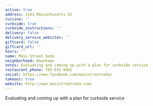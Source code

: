 ```yaml
---
active: true
address: 1103 Massachusetts St
cuisine: ''
curbside: true
curbside_instructions: ''
delivery: false
delivery_service_websites: ''
giftcard: false
giftcard_url: ''
hours: ''
name: Mass Street Soda
neighborhood: Downtown
notes: Evaluating and coming up with a plan for curbside service
restaurant_phone: 785-615-0482
social: https://www.facebook.com/massstreetsoda/
takeout: true
website: http://www.massstreetsoda.com/
---
```


Evaluating and coming up with a plan for curbside service